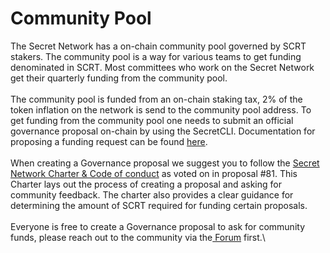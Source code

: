 # Community Pool

The Secret Network has a on-chain community pool governed by SCRT stakers. The community pool is a way for various teams to get funding denominated in SCRT. Most committees who work on the Secret Network get their quarterly funding from the community pool. \
\
The community pool is funded from an on-chain staking tax, 2% of the token inflation on the network is send to the community pool address. To get funding from the community pool one needs to submit an official governance proposal on-chain by using the SecretCLI. Documentation for proposing a funding request can be found [here](../../development/secret-cli/governance/creating-governance-proposals.md). \
\
When creating a Governance proposal we suggest you to follow the [Secret Network Charter & Code of conduct](https://forum.scrt.network/t/2022-q1-secret-network-charter-code-of-conduct/5281/) as voted on in proposal #81. This Charter lays out the process of creating a proposal and asking for community feedback. The charter also provides a clear guidance for determining the amount of SCRT required for funding certain proposals.\
\
Everyone is free to create a Governance proposal to ask for community funds, please reach out to the community via the[ Forum](https://forum.scrt.network/) first.\
